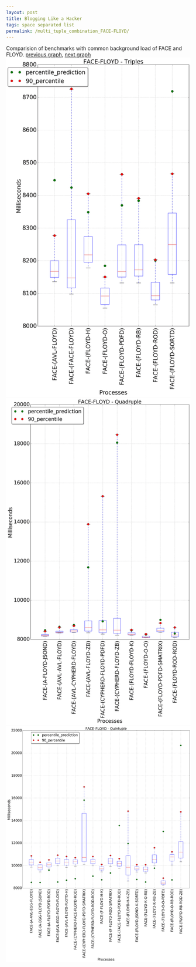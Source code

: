 ```yaml
---
layout: post
title: Blogging Like a Hacker
tags: space separated list
permalink: /multi_tuple_combination_FACE-FLOYD/
---
```


Comparision of benchmarks with common background load of FACE and FLOYD.
[previous graph](../multi_tuple_combination_FACE-FACE/), [next graph](../multi_tuple_combination_FACE-F/)
<img src="./images/triple/FACE/FACE-FLOYD_box.png" alt="graph figure"><img src="./images/quadruple/FACE/FACE-FLOYD_box.png" alt="graph figure"><img src="./images/quintuple/FACE/FACE-FLOYD_box.png" alt="graph figure">
